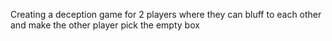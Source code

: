 Creating a deception game for 2 players where they can bluff to each other and make the other player pick the empty box

